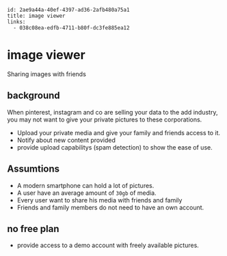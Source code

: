 ```
id: 2ae9a44a-40ef-4397-ad36-2afb480a75a1
title: image viewer
links:
  - 038c08ea-edfb-4711-b80f-dc3fe885ea12
```

# image viewer

Sharing images with friends

## background

When pinterest, instagram and co are selling your data to the add industry, you may not want to
give your private pictures to these corporations. 

* Upload your private media and give your family and friends access to it.
* Notify about new content provided
* provide upload capabilitys (spam detection) to show the ease of use.

## Assumtions

* A modern smartphone can hold a lot of pictures.
* A user have an average amount of `30gb` of media.
* Every user want to share his media with friends and family
* Friends and family members do not need to have an own account.

## no free plan

* provide access to a demo account with freely available pictures.
